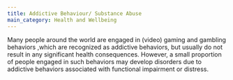 ```yaml
---
title: Addictive Behaviour/ Substance Abuse
main_category: Health and Wellbeing
---
```

Many people around the world are engaged in (video) gaming and gambling behaviors ,which are recognized as addictive behaviors, but usually do not result in any significant health consequences. However, a small proportion of people engaged in such behaviors may develop disorders due to addictive behaviors associated with functional impairment or distress.